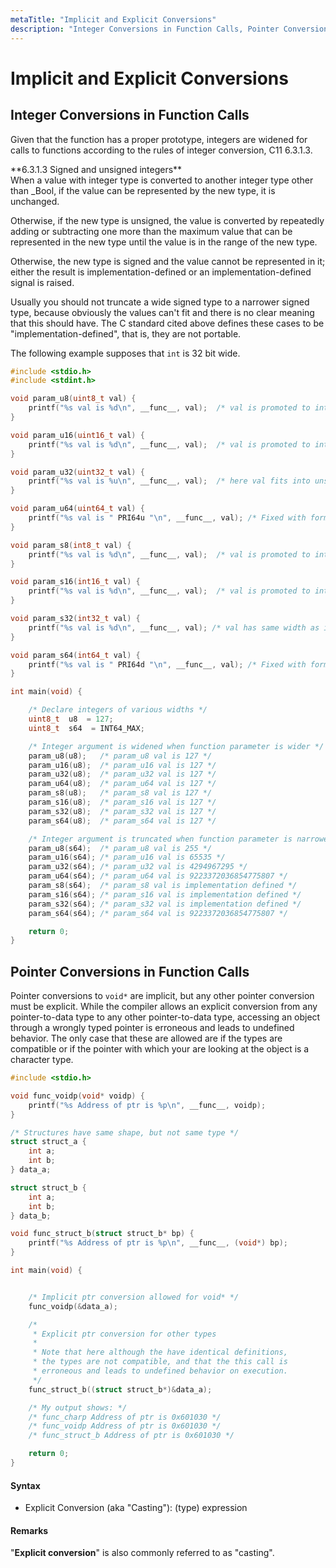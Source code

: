 ```yaml
---
metaTitle: "Implicit and Explicit Conversions"
description: "Integer Conversions in Function Calls, Pointer Conversions in Function Calls"
---
```


# Implicit and Explicit Conversions



## Integer Conversions in Function Calls


Given that the function has a proper prototype, integers are widened for calls to functions according to the rules of integer conversion, C11 6.3.1.3.

> 
<p>**6.3.1.3 Signed and unsigned integers**<br />
When a value with integer type is converted to another integer type other than _Bool, if the value can
be represented by the new type, it is unchanged.</p>
<p>Otherwise, if the new type is unsigned, the value is converted by
repeatedly adding or subtracting one more than the maximum value that
can be represented in the new type until the value is in the range of
the new type.</p>
<p>Otherwise, the new type is signed and the value cannot be represented
in it; either the result is implementation-defined or an
implementation-defined signal is raised.</p>


Usually you should not truncate a wide signed type to a narrower signed type, because obviously the values can't fit and there is no clear meaning that this should have. The C standard cited above defines these cases to be "implementation-defined", that is, they are not portable.

The following example supposes that `int` is 32 bit wide.

```c
#include <stdio.h>
#include <stdint.h>

void param_u8(uint8_t val) {
    printf("%s val is %d\n", __func__, val);  /* val is promoted to int */
}

void param_u16(uint16_t val) {
    printf("%s val is %d\n", __func__, val);  /* val is promoted to int */
}

void param_u32(uint32_t val) {
    printf("%s val is %u\n", __func__, val);  /* here val fits into unsigned */
}

void param_u64(uint64_t val) {
    printf("%s val is " PRI64u "\n", __func__, val); /* Fixed with format string */
}

void param_s8(int8_t val) {
    printf("%s val is %d\n", __func__, val);  /* val is promoted to int */
}

void param_s16(int16_t val) {
    printf("%s val is %d\n", __func__, val);  /* val is promoted to int */
}

void param_s32(int32_t val) {
    printf("%s val is %d\n", __func__, val); /* val has same width as int */
}

void param_s64(int64_t val) {
    printf("%s val is " PRI64d "\n", __func__, val); /* Fixed with format string */
}

int main(void) {

    /* Declare integers of various widths */
    uint8_t  u8  = 127;
    uint8_t  s64  = INT64_MAX;

    /* Integer argument is widened when function parameter is wider */
    param_u8(u8);   /* param_u8 val is 127 */
    param_u16(u8);  /* param_u16 val is 127 */
    param_u32(u8);  /* param_u32 val is 127 */
    param_u64(u8);  /* param_u64 val is 127 */
    param_s8(u8);   /* param_s8 val is 127 */
    param_s16(u8);  /* param_s16 val is 127 */
    param_s32(u8);  /* param_s32 val is 127 */
    param_s64(u8);  /* param_s64 val is 127 */

    /* Integer argument is truncated when function parameter is narrower */
    param_u8(s64);  /* param_u8 val is 255 */
    param_u16(s64); /* param_u16 val is 65535 */
    param_u32(s64); /* param_u32 val is 4294967295 */
    param_u64(s64); /* param_u64 val is 9223372036854775807 */
    param_s8(s64);  /* param_s8 val is implementation defined */
    param_s16(s64); /* param_s16 val is implementation defined */
    param_s32(s64); /* param_s32 val is implementation defined */
    param_s64(s64); /* param_s64 val is 9223372036854775807 */

    return 0;
}

```



## Pointer Conversions in Function Calls


Pointer conversions to `void*` are implicit, but any other pointer conversion must be explicit. While the compiler allows an explicit conversion from any pointer-to-data type to any other pointer-to-data type,  accessing an object through a wrongly typed pointer is erroneous and leads to undefined behavior. The only case that these are allowed are if the types are compatible or if the pointer with which your are looking at the object is a character type.

```c
#include <stdio.h>

void func_voidp(void* voidp) {
    printf("%s Address of ptr is %p\n", __func__, voidp);
}

/* Structures have same shape, but not same type */
struct struct_a {
    int a;
    int b;
} data_a;

struct struct_b {
    int a;
    int b;
} data_b;

void func_struct_b(struct struct_b* bp) {
    printf("%s Address of ptr is %p\n", __func__, (void*) bp);
}

int main(void) {


    /* Implicit ptr conversion allowed for void* */
    func_voidp(&data_a);

    /*
     * Explicit ptr conversion for other types
     *
     * Note that here although the have identical definitions,
     * the types are not compatible, and that the this call is
     * erroneous and leads to undefined behavior on execution.
     */
    func_struct_b((struct struct_b*)&data_a);

    /* My output shows: */
    /* func_charp Address of ptr is 0x601030 */
    /* func_voidp Address of ptr is 0x601030 */
    /* func_struct_b Address of ptr is 0x601030 */

    return 0;
}

```



#### Syntax


- Explicit Conversion (aka "Casting"): (type) expression



#### Remarks


"**Explicit conversion**" is also commonly referred to as "casting".

